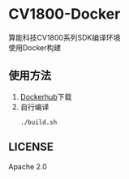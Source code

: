 # CV1800-Docker

算能科技CV1800系列SDK编译环境  
使用Docker构建

## 使用方法
 1. [Dockerhub](https://hub.docker.com/repository/docker/dreamcmi/cv1800-docker)下载
 2. 自行编译
    ```shell
    ./build.sh
    ```

## LICENSE
Apache 2.0
